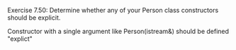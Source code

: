 Exercise 7.50: Determine whether any of your Person class constructors
should be explicit.

Constructor with a single argument like Person(istream&) should be defined "explict"
